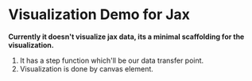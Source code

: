 # Visualization Demo for Jax

**Currently it doesn't visualize jax data, its a minimal scaffolding for the visualization.**

1. It has a step function which'll be our data transfer point.
2. Visualization is done by canvas element.

